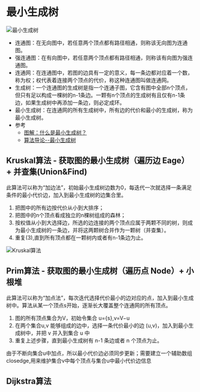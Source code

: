 # 最小生成树

![最小生成树](../../../../../../resources/image/algoruthm/最小生成树.png)

- 连通图：在无向图中，若任意两个顶点都有路径相通，则称该无向图为连通图。
- 强连通图：在有向图中，若任意两个顶点都有路径相通，则称该有向图为强连通图。
- 连通网：在连通图中，若图的边具有一定的意义，每一条边都对应着一个数，称为权；权代表着连接两个顶点的代价，称这种连通图叫做连通网。
- 生成树：一个连通图的生成树是指一个连通子图，它含有图中全部n个顶点，但只有足以构成一棵树的n-1条边。一颗有n个顶点的生成树有且仅有n-1条边，如果生成树中再添加一条边，则必定成环。
- 最小生成树：在连通网的所有生成树中，所有边的代价和最小的生成树，称为最小生成树。
- 参考
    - [图解：什么是最小生成树？](https://zhuanlan.zhihu.com/p/136387766)
    - [算法导论--最小生成树](https://blog.csdn.net/luoshixian099/article/details/51908175)

## Kruskal算法 - 获取图的最小生成树（遍历边 Eage）+ 并查集(Union&Find)

此算法可以称为“加边法”，初始最小生成树边数为0，每迭代一次就选择一条满足条件的最小代价边，加入到最小生成树的边集合里。

1. 把图中的所有边按代价从小到大排序；
2. 把图中的n个顶点看成独立的n棵树组成的森林；
3. 按权值从小到大选择边，所选的边连接的两个顶点应属于两颗不同的树，则成为最小生成树的一条边，并将这两颗树合并作为一颗树（并查集）。
4. 重复(3),直到所有顶点都在一颗树内或者有n-1条边为止。

![Kruskal算法](../../../../../../resources/image/algoruthm/Kruskal算法.png)

## Prim算法 - 获取图的最小生成树（遍历点 Node）+ 小根堆

此算法可以称为“加点法”，每次迭代选择代价最小的边对应的点，加入到最小生成树中。算法从某一个顶点s开始，逐渐长大覆盖整个连通网的所有顶点。

1. 图的所有顶点集合为V，初始令集合 u={s},v=V−u
2. 在两个集合u,v 能够组成的边中，选择一条代价最小的边 (u,v)，加入到最小生成树中，并把 v 并入到集合 u 中
3. 重复上述步骤，直到最小生成树有 n-1 条边或者 n 个顶点为止。

由于不断向集合u中加点，所以最小代价边必须同步更新；需要建立一个辅助数组closedge,用来维护集合v中每个顶点与集合u中最小代价边信息

## Dijkstra算法